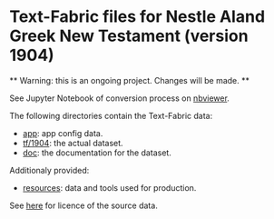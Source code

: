# Text-Fabric files for Nestle Aland Greek New Testament (version 1904)

** Warning: this is an ongoing project. Changes will be made. **

See Jupyter Notebook of conversion process on [nbviewer](https://nbviewer.org/github/tonyjurg/NA1904/blob/1d314c138e67aa0e9ed8387c4d9cb92687c56b01/resources/converter/CreateTFfromXML.ipynb).

The following directories contain the Text-Fabric data:
 * [app](app#readme): app config data.
 * [tf/1904](tf/1904#readme): the actual dataset.
 * [doc](docs/home.md#readme): the documentation for the dataset.
 
 Additionaly provided:
 * [resources](resources#readme): data and tools used for production.
 
 See [here](resources/sourcedata#readme) for licence of the source data.
